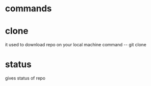 # commands

# clone
it used to download repo on your local machine
command -- git clone <link of your repo>

# status
gives status of repo



